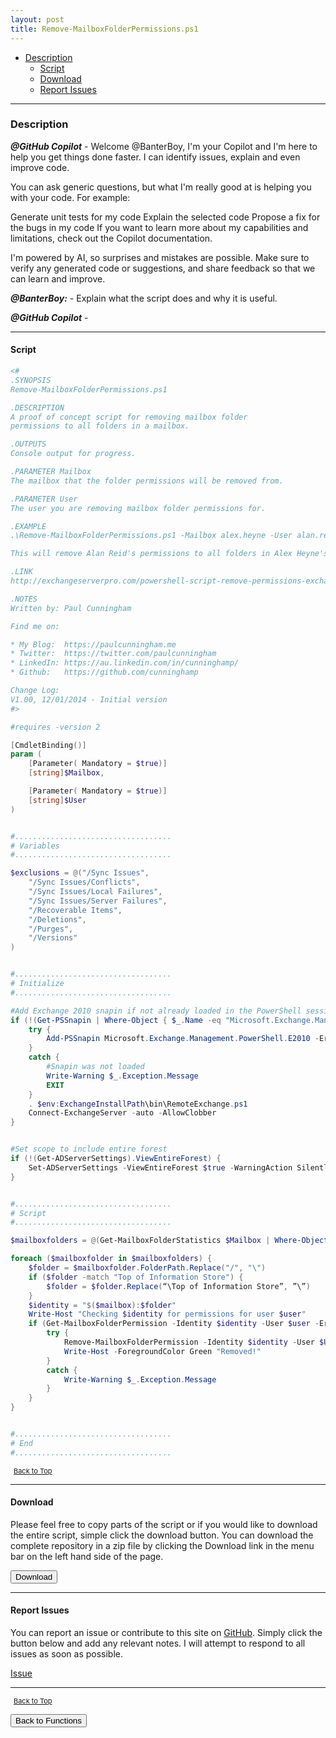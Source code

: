 ```yaml
---
layout: post
title: Remove-MailboxFolderPermissions.ps1
---
```


- [Description](#description)
  - [Script](#script)
  - [Download](#download)
  - [Report Issues](#report-issues)

---

### Description

**_@GitHub Copilot_** - Welcome @BanterBoy, I'm your Copilot and I'm here to help you get things done faster. I can identify issues, explain and even improve code.

You can ask generic questions, but what I'm really good at is helping you with your code. For example:

Generate unit tests for my code
Explain the selected code
Propose a fix for the bugs in my code
If you want to learn more about my capabilities and limitations, check out the Copilot documentation.

I'm powered by AI, so surprises and mistakes are possible. Make sure to verify any generated code or suggestions, and share feedback so that we can learn and improve.

**_@BanterBoy:_** - Explain what the script does and why it is useful.

**_@GitHub Copilot_** -

---

#### Script

```powershell
<#
.SYNOPSIS
Remove-MailboxFolderPermissions.ps1

.DESCRIPTION
A proof of concept script for removing mailbox folder
permissions to all folders in a mailbox.

.OUTPUTS
Console output for progress.

.PARAMETER Mailbox
The mailbox that the folder permissions will be removed from.

.PARAMETER User
The user you are removing mailbox folder permissions for.

.EXAMPLE
.\Remove-MailboxFolderPermissions.ps1 -Mailbox alex.heyne -User alan.reid

This will remove Alan Reid's permissions to all folders in Alex Heyne's mailbox.

.LINK
http://exchangeserverpro.com/powershell-script-remove-permissions-exchange-mailbox/

.NOTES
Written by: Paul Cunningham

Find me on:

* My Blog:	https://paulcunningham.me
* Twitter:	https://twitter.com/paulcunningham
* LinkedIn:	https://au.linkedin.com/in/cunninghamp/
* Github:	https://github.com/cunninghamp

Change Log:
V1.00, 12/01/2014 - Initial version
#>

#requires -version 2

[CmdletBinding()]
param (
    [Parameter( Mandatory = $true)]
    [string]$Mailbox,

    [Parameter( Mandatory = $true)]
    [string]$User
)


#...................................
# Variables
#...................................

$exclusions = @("/Sync Issues",
    "/Sync Issues/Conflicts",
    "/Sync Issues/Local Failures",
    "/Sync Issues/Server Failures",
    "/Recoverable Items",
    "/Deletions",
    "/Purges",
    "/Versions"
)


#...................................
# Initialize
#...................................

#Add Exchange 2010 snapin if not already loaded in the PowerShell session
if (!(Get-PSSnapin | Where-Object { $_.Name -eq "Microsoft.Exchange.Management.PowerShell.E2010" })) {
    try {
        Add-PSSnapin Microsoft.Exchange.Management.PowerShell.E2010 -ErrorAction STOP
    }
    catch {
        #Snapin was not loaded
        Write-Warning $_.Exception.Message
        EXIT
    }
    . $env:ExchangeInstallPath\bin\RemoteExchange.ps1
    Connect-ExchangeServer -auto -AllowClobber
}


#Set scope to include entire forest
if (!(Get-ADServerSettings).ViewEntireForest) {
    Set-ADServerSettings -ViewEntireForest $true -WarningAction SilentlyContinue
}


#...................................
# Script
#...................................

$mailboxfolders = @(Get-MailboxFolderStatistics $Mailbox | Where-Object { !($exclusions -icontains $_.FolderPath) } | Select-Object FolderPath)

foreach ($mailboxfolder in $mailboxfolders) {
    $folder = $mailboxfolder.FolderPath.Replace("/", "\")
    if ($folder -match "Top of Information Store") {
        $folder = $folder.Replace(“\Top of Information Store”, ”\”)
    }
    $identity = "$($mailbox):$folder"
    Write-Host "Checking $identity for permissions for user $user"
    if (Get-MailboxFolderPermission -Identity $identity -User $user -ErrorAction SilentlyContinue) {
        try {
            Remove-MailboxFolderPermission -Identity $identity -User $User -Confirm:$false -ErrorAction STOP
            Write-Host -ForegroundColor Green "Removed!"
        }
        catch {
            Write-Warning $_.Exception.Message
        }
    }
}


#...................................
# End
#...................................
```

<span style="font-size:11px;"><a href="#"><i class="fas fa-caret-up" aria-hidden="true" style="color: white; margin-right:5px;"></i>Back to Top</a></span>

---

#### Download

Please feel free to copy parts of the script or if you would like to download the entire script, simple click the download button. You can download the complete repository in a zip file by clicking the Download link in the menu bar on the left hand side of the page.

<button class="btn" type="submit" onclick="window.open('/PowerShell/functions/exchange/Remove-MailboxFolderPermissions.ps1')">
    <i class="fa fa-cloud-download-alt">
    </i>
        Download
</button>

---

#### Report Issues

You can report an issue or contribute to this site on <a href="https://github.com/BanterBoy/scripts-blog/issues">GitHub</a>. Simply click the button below and add any relevant notes. I will attempt to respond to all issues as soon as possible.

<!-- Place this tag where you want the button to render. -->

<a class="github-button" href="https://github.com/BanterBoy/scripts-blog/issues/new?title=Remove-MailboxFolderPermissions.ps1&body=There is a problem with this function. Please find details below." data-show-count="true" aria-label="Issue BanterBoy/scripts-blog on GitHub">Issue</a>

---

<span style="font-size:11px;"><a href="#"><i class="fas fa-caret-up" aria-hidden="true" style="color: white; margin-right:5px;"></i>Back to Top</a></span>

<a href="/menu/_pages/functions.html">
    <button class="btn">
        <i class='fas fa-reply'>
        </i>
            Back to Functions
    </button>
</a>

[1]: http://ecotrust-canada.github.io/markdown-toc
[2]: https://github.com/googlearchive/code-prettify
